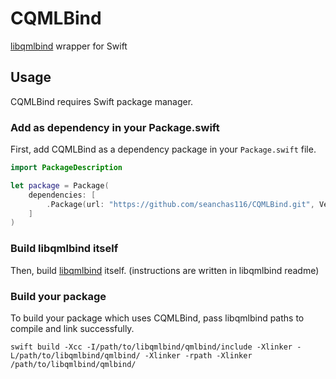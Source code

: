 # CQMLBind

[libqmlbind](https://github.com/seanchas116/libqmlbind) wrapper for Swift

## Usage

CQMLBind requires Swift package manager.

### Add as dependency in your Package.swift

First, add CQMLBind as a dependency package in your `Package.swift` file.

```swift
import PackageDescription

let package = Package(
    dependencies: [
        .Package(url: "https://github.com/seanchas116/CQMLBind.git", Version(0,0,1))
    ]
)
```

### Build libqmlbind itself

Then, build [libqmlbind](https://github.com/seanchas116/libqmlbind) itself.
(instructions are written in libqmlbind readme)

### Build your package

To build your package which uses CQMLBind, pass libqmlbind paths to compile and link successfully.

```
swift build -Xcc -I/path/to/libqmlbind/qmlbind/include -Xlinker -L/path/to/libqmlbind/qmlbind/ -Xlinker -rpath -Xlinker /path/to/libqmlbind/qmlbind/
```
